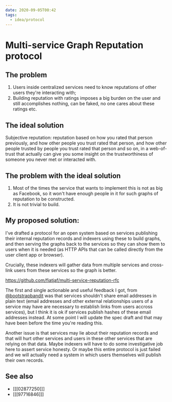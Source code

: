 ```yaml
---
date: 2020-09-05T00:42
tags:
  - idea/protocol
---
```


# Multi-service Graph Reputation protocol

## The problem

  1. Users inside centralized services need to know reputations of other users they're interacting with;
  2. Building reputation with ratings imposes a big burden on the user and still accomplishes nothing, can be faked, no one cares about these ratings etc.

## The ideal solution

Subjective reputation: reputation based on how you rated that person previously, and how other people you trust rated that person, and how other people trusted by people you trust rated that person and so on, in a web-of-trust that actually can give you some insight on the trustworthiness of someone you never met or interacted with.

## The problem with the ideal solution

  1. Most of the times the service that wants to implement this is not as big as Facebook, so it won't have enough people in it for such graphs of reputation to be constructed.
  2. It is not trivial to build.

## My proposed solution:

I've drafted a protocol for an open system based on services publishing their internal reputation records and indexers using these to build graphs, and then serving the graphs back to the services so they can show them to users when it is needed (as HTTP APIs that can be called directly from the user client app or browser).

Crucially, these indexers will gather data from multiple services and cross-link users from these services so the graph is better.

  https://github.com/fiatjaf/multi-service-reputation-rfc

The first and single actionable and useful feedback I got, from [@bootstrapbandit](https://twitter.com/bootstrapbandit) was that services shouldn't share email addresses in plain text (email addresses and other external relationships users of a service may have are necessary to establish links from users accross services), but I think it is ok if services publish hashes of these email addresses instead. At some point I will update the spec draft and that may have been before the time you're reading this.

Another issue is that services may lie about their reputation records and that will hurt other services and users in these other services that are relying on that data. Maybe indexers will have to do some investigative job here to assert service honesty. Or maybe this entire protocol is just failed and we will actually need a system in which users themselves will publish their own records.

## See also

* [[[02877250]]]
* [[[97716846]]]
